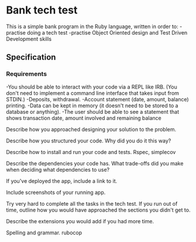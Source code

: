 # Bank tech test
This is a simple bank program in the Ruby language, written in order to:
-practise doing a tech test
-practise Object Oriented design and Test Driven Development skills

## Specification
### Requirements
-You should be able to interact with your code via a REPL like IRB. (You don't need to implement a command line interface that takes input from STDIN.)
-Deposits, withdrawal.
-Account statement (date, amount, balance) printing.
-Data can be kept in memory (it doesn't need to be stored to a database or anything).
-The user should be able to see a statement that shows transaction date, amount involved and remaining balance



 Describe how you approached designing your solution to the problem.

 Describe how you structured your code. Why did you do it this way?

 Describe how to install and run your code and tests.
 Rspec, simplecov

 Describe the dependencies your code has. What trade-offs did you make when deciding what dependencies to use?

 If you've deployed the app, include a link to it.

 Include screenshots of your running app.

 Try very hard to complete all the tasks in the tech test. If you run out of time, outline how you would have approached the sections you didn't get to.

 Describe the extensions you would add if you had more time.

Spelling and grammar.
rubocop
